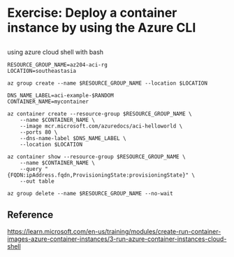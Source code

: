 # Exercise: Deploy a container instance by using the Azure CLI

##

using azure cloud shell with bash

```
RESOURCE_GROUP_NAME=az204-aci-rg
LOCATION=southeastasia
```

```
az group create --name $RESOURCE_GROUP_NAME --location $LOCATION
```

```
DNS_NAME_LABEL=aci-example-$RANDOM
CONTAINER_NAME=mycontainer
```

```
az container create --resource-group $RESOURCE_GROUP_NAME \
    --name $CONTAINER_NAME \
    --image mcr.microsoft.com/azuredocs/aci-helloworld \
    --ports 80 \
    --dns-name-label $DNS_NAME_LABEL \
    --location $LOCATION 
```

```
az container show --resource-group $RESOURCE_GROUP_NAME \
    --name $CONTAINER_NAME \
    --query "{FQDN:ipAddress.fqdn,ProvisioningState:provisioningState}" \
    --out table
```

```
az group delete --name $RESOURCE_GROUP_NAME --no-wait
```

## Reference

https://learn.microsoft.com/en-us/training/modules/create-run-container-images-azure-container-instances/3-run-azure-container-instances-cloud-shell